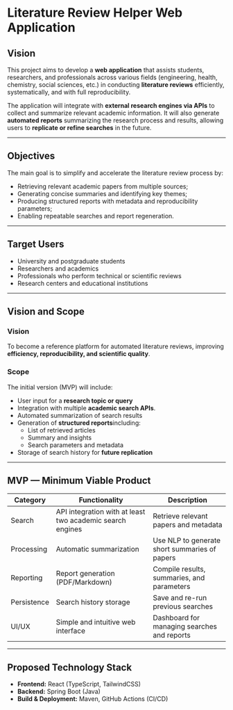 # Literature Review Helper Web Application

## Vision

This project aims to develop a **web application** that assists students, researchers, and professionals across various fields (engineering, health, chemistry, social sciences, etc.) in conducting **literature reviews** efficiently, systematically, and with full reproducibility.

The application will integrate with **external research engines via APIs** to collect and summarize relevant academic information. It will also generate **automated reports** summarizing the research process and results, allowing users to **replicate or refine searches** in the future.

---

## Objectives

The main goal is to simplify and accelerate the literature review process by:
- Retrieving relevant academic papers from multiple sources;
- Generating concise summaries and identifying key themes;
- Producing structured reports with metadata and reproducibility parameters;
- Enabling repeatable searches and report regeneration.

---

## Target Users

- University and postgraduate students  
- Researchers and academics  
- Professionals who perform technical or scientific reviews  
- Research centers and educational institutions

---

## Vision and Scope

### Vision
To become a reference platform for automated literature reviews, improving **efficiency, reproducibility, and scientific quality**.

### Scope
The initial version (MVP) will include:
- User input for a **research topic or query**  
- Integration with multiple **academic search APIs**.
- Automated summarization of search results  
- Generation of **structured reports**including:
  - List of retrieved articles  
  - Summary and insights  
  - Search parameters and metadata  
- Storage of search history for **future replication**

---

## MVP — Minimum Viable Product

| Category | Functionality | Description |
|-----------|----------------|-------------|
| Search | API integration with at least two academic search engines | Retrieve relevant papers and metadata |
| Processing | Automatic summarization | Use NLP to generate short summaries of papers |
| Reporting | Report generation (PDF/Markdown) | Compile results, summaries, and parameters |
| Persistence | Search history storage | Save and re-run previous searches |
| UI/UX | Simple and intuitive web interface | Dashboard for managing searches and reports |

---

## Proposed Technology Stack

- **Frontend:** React (TypeScript, TailwindCSS)  
- **Backend:** Spring Boot (Java)  
- **Build & Deployment:** Maven, GitHub Actions (CI/CD)
